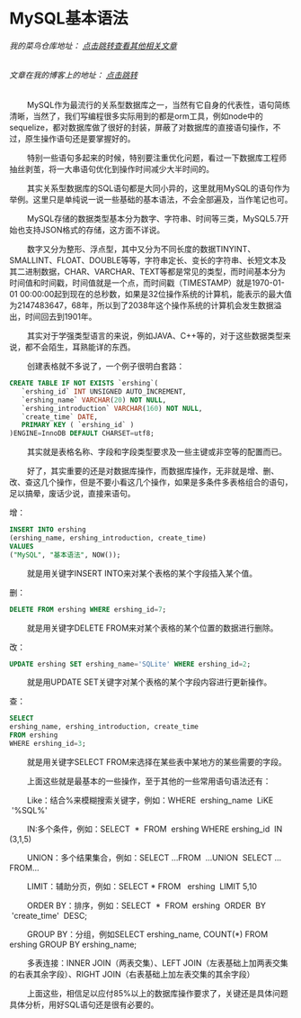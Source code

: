 # MySQL基本语法
###### 我的菜鸟仓库地址： [点击跳转查看其他相关文章](https://github.com/ershing/RookieAngle "菜鸟仓库")
###### 文章在我的博客上的地址： [点击跳转](http://www.ershing.cn/mysql-basic/ "点击我")

        MySQL作为最流行的关系型数据库之一，当然有它自身的代表性，语句简练清晰，当然了，我们写编程很多实际用到的都是orm工具，例如node中的sequelize，都对数据库做了很好的封装，屏蔽了对数据库的直接语句操作，不过，原生操作语句还是要掌握好的。

        特别一些语句多起来的时候，特别要注重优化问题，看过一下数据库工程师抽丝剥茧，将一大串语句优化到操作时间减少大半时间的。

        其实关系型数据库的SQL语句都是大同小异的，这里就用MySQL的语句作为举例。这里只是单纯说一说一些基础的基本语法，不会全部遍及，当作笔记也可。

        MySQL存储的数据类型基本分为数字、字符串、时间等三类，MySQL5.7开始也支持JSON格式的存储，这方面不详说。

        数字又分为整形、浮点型，其中又分为不同长度的数据TINYINT、SMALLINT、FLOAT、DOUBLE等等，字符串定长、变长的字符串、长短文本及其二进制数据，CHAR、VARCHAR、TEXT等都是常见的类型，而时间基本分为时间值和时间戳，时间值就是一个点，而时间戳（TIMESTAMP）就是1970-01-01 00:00:00起到现在的总秒数，如果是32位操作系统的计算机，能表示的最大值为2147483647，68年，所以到了2038年这个操作系统的计算机会发生数据溢出，时间回去到1901年。

        其实对于学强类型语言的来说，例如JAVA、C++等的，对于这些数据类型来说，都不会陌生，耳熟能详的东西。

        创建表格就不多说了，一个例子很明白套路：
```sql
CREATE TABLE IF NOT EXISTS `ershing`(
   `ershing_id` INT UNSIGNED AUTO_INCREMENT,
   `ershing_name` VARCHAR(20) NOT NULL,
   `ershing_introduction` VARCHAR(160) NOT NULL,
   `create_time` DATE,
   PRIMARY KEY ( `ershing_id` )
)ENGINE=InnoDB DEFAULT CHARSET=utf8;
```
        其实就是表格名称、字段和字段类型要求及一些主键或非空等的配置而已。

        好了，其实重要的还是对数据库操作，而数据库操作，无非就是增、删、改、查这几个操作，但是不要小看这几个操作，如果是多条件多表格组合的语句，足以搞晕，废话少说，直接来语句。

增：
```sql
INSERT INTO ershing
(ershing_name, ershing_introduction, create_time)
VALUES
("MySQL", "基本语法", NOW());
```
        就是用关键字INSERT INTO来对某个表格的某个字段插入某个值。

删：
```sql
DELETE FROM ershing WHERE ershing_id=7;
```
        就是用关键字DELETE FROM来对某个表格的某个位置的数据进行删除。

改：
```sql
UPDATE ershing SET ershing_name='SQLite' WHERE ershing_id=2;
```
        就是用UPDATE SET关键字对某个表格的某个字段内容进行更新操作。

查：
```sql
SELECT 
ershing_name, ershing_introduction, create_time
FROM ershing
WHERE ershing_id=3;
```
        就是用关键字SELECT FROM来选择在某些表中某地方的某些需要的字段。

        上面这些就是最基本的一些操作，至于其他的一些常用语句语法还有：

        Like：结合%来模糊搜索关键字，例如：WHERE  ershing_name  LiKE  '%SQL%'

        IN:多个条件，例如：SELECT  *  FROM  ershing WHERE ershing_id  IN (3,1,5)

        UNION：多个结果集合，例如：SELECT …FROM  …UNION  SELECT …FROM…

        LIMIT：辅助分页，例如：SELECT * FROM   ershing  LIMIT 5,10

        ORDER BY：排序，例如：SELECT  *  FROM  ershing  ORDER  BY  'create_time'  DESC;

        GROUP BY：分组，例如SELECT ershing_name, COUNT(*) FROM ershing GROUP BY ershing_name;

        多表连接：INNER JOIN（两表交集）、LEFT JOIN（左表基础上加两表交集的右表其余字段）、RIGHT JOIN（右表基础上加左表交集的其余字段）

        上面这些，相信足以应付85%以上的数据库操作要求了，关键还是具体问题具体分析，用好SQL语句还是很有必要的。

 
